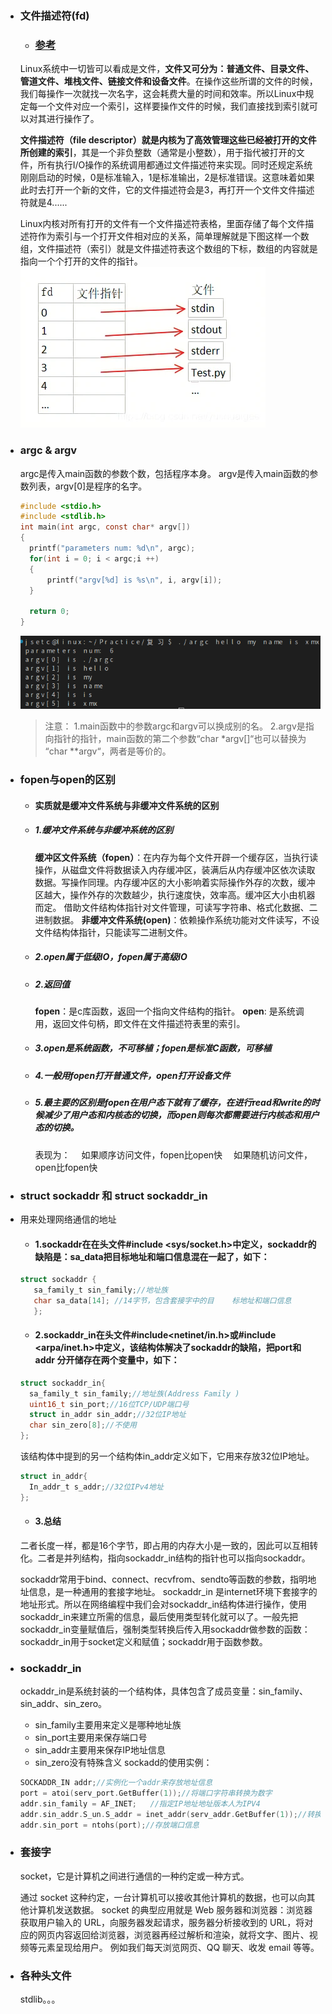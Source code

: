 * ### 文件描述符(fd)
  * ### [参考](https://blog.csdn.net/yushuaigee/article/details/107883964)

  Linux系统中一切皆可以看成是文件，**文件又可分为：普通文件、目录文件、管道文件、堆栈文件、链接文件和设备文件**。在操作这些所谓的文件的时候，我们每操作一次就找一次名字，这会耗费大量的时间和效率。所以Linux中规定每一个文件对应一个索引，这样要操作文件的时候，我们直接找到索引就可以对其进行操作了。

  **文件描述符（file descriptor）就是内核为了高效管理这些已经被打开的文件所创建的索引**，其是一个非负整数（通常是小整数），用于指代被打开的文件，所有执行I/O操作的系统调用都通过文件描述符来实现。同时还规定系统刚刚启动的时候，0是标准输入，1是标准输出，2是标准错误。这意味着如果此时去打开一个新的文件，它的文件描述符会是3，再打开一个文件文件描述符就是4......

  Linux内核对所有打开的文件有一个文件描述符表格，里面存储了每个文件描述符作为索引与一个打开文件相对应的关系，简单理解就是下图这样一个数组，文件描述符（索引）就是文件描述符表这个数组的下标，数组的内容就是指向一个个打开的文件的指针。
  ![](${currentFileDir}/20230515100207.png)

* ### argc & argv
  argc是传入main函数的参数个数，包括程序本身。
  argv是传入main函数的参数列表，argv[0]是程序的名字。
  ```c
  #include <stdio.h>
  #include <stdlib.h>
  int main(int argc, const char* argv[])
  {
    printf("parameters num: %d\n", argc);
    for(int i = 0; i < argc;i ++)
    {
        printf("argv[%d] is %s\n", i, argv[i]);
    }

    return 0;
  }
  ```
  ![](${currentFileDir}/20230517101824.png)

  > 注意：
  1.main函数中的参数argc和argv可以换成别的名。
  2.argv是指向指针的指针，main函数的第二个参数“char *argv[]“也可以替换为 “char **argv“，两者是等价的。



* ### fopen与open的区别
  * #### 实质就是缓冲文件系统与非缓冲文件系统的区别
  * ##### 1.缓冲文件系统与非缓冲系统的区别
    **缓冲区文件系统（fopen）**：在内存为每个文件开辟一个缓存区，当执行读操作，从磁盘文件将数据读入内存缓冲区，装满后从内存缓冲区依次读取数据。写操作同理。内存缓冲区的大小影响着实际操作外存的次数，缓冲区越大，操作外存的次数越少，执行速度快，效率高。缓冲区大小由机器而定。
    借助文件结构体指针对文件管理，可读写字符串、格式化数据、二进制数据。
    **非缓冲文件系统(open)**：依赖操作系统功能对文件读写，不设文件结构体指针，只能读写二进制文件。
  * ##### 2.open属于低级IO，fopen属于高级IO
  * ##### 2.返回值
    **fopen**：是c库函数，返回一个指向文件结构的指针。
    **open**: 是系统调用，返回文件句柄，即文件在文件描述符表里的索引。
  * ##### 3.open是系统函数，不可移植；fopen是标准C函数，可移植
  * ##### 4.一般用fopen打开普通文件，open打开设备文件
  * ##### 5.最主要的区别是fopen在用户态下就有了缓存，在进行read和write的时候减少了用户态和内核态的切换，而open则每次都需要进行内核态和用户态的切换。
    表现为：
    &emsp;如果顺序访问文件，fopen比open快
    &emsp;如果随机访问文件，open比fopen快
    

* ### struct sockaddr 和 struct sockaddr_in
* 用来处理网络通信的地址
  * #### 1.sockaddr在在头文件#include <sys/socket.h>中定义，sockaddr的缺陷是：sa_data把目标地址和端口信息混在一起了，如下：
  ```c
  struct sockaddr {  
     sa_family_t sin_family;//地址族
     char sa_data[14]; //14字节，包含套接字中的目    标地址和端口信息               
     }; 
  ``` 
  * #### 2.sockaddr_in在头文件#include<netinet/in.h>或#include <arpa/inet.h>中定义，该结构体解决了sockaddr的缺陷，把port和addr 分开储存在两个变量中，如下：
  ```c
  struct sockaddr_in{
    sa_family_t sin_family;//地址族(Address Family )
    uint16_t sin_port;//16位TCP/UDP端口号
    struct in_addr sin_addr;//32位IP地址
    char sin_zero[8];//不使用
  };
  ```
  该结构体中提到的另一个结构体in_addr定义如下，它用来存放32位IP地址。
  ```c
  struct in_addr{
    In_addr_t s_addr;//32位IPv4地址
  };
  ``` 
  * #### 3.总结
  二者长度一样，都是16个字节，即占用的内存大小是一致的，因此可以互相转化。二者是并列结构，指向sockaddr_in结构的指针也可以指向sockaddr。

  sockaddr常用于bind、connect、recvfrom、sendto等函数的参数，指明地址信息，是一种通用的套接字地址。
  sockaddr_in 是internet环境下套接字的地址形式。所以在网络编程中我们会对sockaddr_in结构体进行操作，使用sockaddr_in来建立所需的信息，最后使用类型转化就可以了。一般先把sockaddr_in变量赋值后，强制类型转换后传入用sockaddr做参数的函数：sockaddr_in用于socket定义和赋值；sockaddr用于函数参数。

* ### sockaddr_in
  ockaddr_in是系统封装的一个结构体，具体包含了成员变量：sin_family、sin_addr、sin_zero。
  * sin_family主要用来定义是哪种地址族
  * sin_port主要用来保存端口号
  * sin_addr主要用来保存IP地址信息
  * sin_zero没有特殊含义
  sockadd的使用实例：
  ```c
  SOCKADDR_IN addr;//实例化一个addr来存放地址信息
  port = atoi(serv_port.GetBuffer(1));//将端口字符串转换为数字
  addr.sin_family = AF_INET;   //指定IP地址地址版本人为IPV4
  addr.sin_addr.S_un.S_addr = inet_addr(serv_addr.GetBuffer(1));//转换服务器ip地址
  addr.sin_port = ntohs(port);//存放端口信息
  ```

* ### 套接字
  socket，它是计算机之间进行通信的一种约定或一种方式。

  通过 socket 这种约定，一台计算机可以接收其他计算机的数据，也可以向其他计算机发送数据。
  socket 的典型应用就是 Web 服务器和浏览器：浏览器获取用户输入的 URL，向服务器发起请求，服务器分析接收到的 URL，将对应的网页内容返回给浏览器，浏览器再经过解析和渲染，就将文字、图片、视频等元素呈现给用户。
  例如我们每天浏览网页、QQ 聊天、收发 email 等等。

* ### 各种头文件
  stdlib。。。